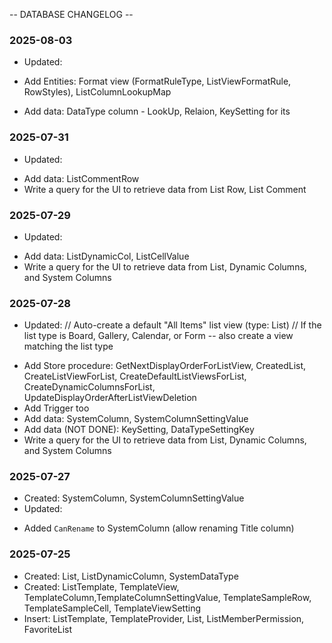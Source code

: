 -- DATABASE CHANGELOG --

### 2025-08-03
- Updated: 
+ Add Entities: Format view (FormatRuleType, ListViewFormatRule, RowStyles), ListColumnLookupMap

+ Add data: DataType column - LookUp, Relaion, KeySetting for its
### 2025-07-31
- Updated: 
+ Add data: ListCommentRow
+ Write a query for the UI to retrieve data from List Row, List Comment

### 2025-07-29
- Updated:
+ Add data: ListDynamicCol, ListCellValue
+ Write a query for the UI to retrieve data from List, Dynamic Columns, and System Columns

### 2025-07-28
- Updated: 
// Auto-create a default "All Items" list view (type: List)
// If the list type is Board, Gallery, Calendar, or Form -- also create a view matching the list type
+ Add Store procedure: GetNextDisplayOrderForListView, CreatedList, CreateListViewForList, CreateDefaultListViewsForList, CreateDynamicColumnsForList, UpdateDisplayOrderAfterListViewDeletion
+ Add Trigger too
+ Add data: SystemColumn, SystemColumnSettingValue
+ Add data (NOT DONE): KeySetting, DataTypeSettingKey 
+ Write a query for the UI to retrieve data from List, Dynamic Columns, and System Columns

### 2025-07-27
- Created: SystemColumn, SystemColumnSettingValue 
- Updated: 
+ Added `CanRename` to SystemColumn (allow renaming Title column)

### 2025-07-25
- Created: List, ListDynamicColumn, SystemDataType
- Created: ListTemplate, TemplateView, TemplateColumn,TemplateColumnSettingValue, TemplateSampleRow, TemplateSampleCell, TemplateViewSetting
- Insert: ListTemplate, TemplateProvider, List, ListMemberPermission, FavoriteList
